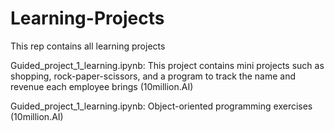# Learning-Projects
This rep contains all learning projects

Guided_project_1_learning.ipynb: This project contains mini projects such as shopping, rock-paper-scissors, and  a program to track the name and revenue each employee brings (10million.AI)

Guided_project_1_learning.ipynb: Object-oriented programming exercises (10million.AI)
